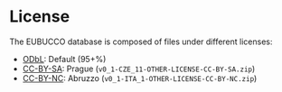 # License

The EUBUCCO database is composed of files under different licenses:

* [ODbL](https://opendatacommons.org/licenses/odbl/1-0/ "Open Data Commons Open Database License 1.0"): Default (95+%)
* [CC-BY-SA](https://creativecommons.org/licenses/by-sa/2.0/): Prague (`v0_1-CZE_11-OTHER-LICENSE-CC-BY-SA.zip`)
* [CC-BY-NC](https://creativecommons.org/licenses/by-nc/2.0/): Abruzzo (`v0_1-ITA_1-OTHER-LICENSE-CC-BY-NC.zip`)
